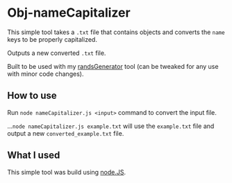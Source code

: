# Obj-nameCapitalizer

This simple tool takes a `.txt` file that contains objects and converts the `name` keys to be properly capitalized.

Outputs a new converted `.txt` file.

Built to be used with my [randsGenerator](https://github.com/sam-pop/randsGenerator) tool (can be tweaked for any use with minor code changes).

## How to use

Run `node nameCapitalizer.js <input>` command to convert the input file.

...`node nameCapitalizer.js example.txt` will use the `example.txt` file and output a new `converted_example.txt` file.

## What I used

This simple tool was build using [node.JS](https://nodejs.org/).